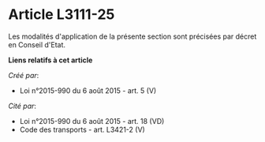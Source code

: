# Article L3111-25

Les modalités d'application de la présente section sont précisées par décret en Conseil d'Etat.

**Liens relatifs à cet article**

_Créé par_:

  - Loi n°2015-990 du 6 août 2015 - art. 5 (V)

_Cité par_:

  - Loi n°2015-990 du 6 août 2015 - art. 18 (VD)
  - Code des transports - art. L3421-2 (V)
